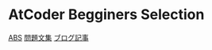 # AtCoder Begginers Selection
[ABS](https://atcoder.jp/contests/abs)
[問題文集](https://atcoder.jp/contests/abs/tasks_print)
[ブログ記事](https://takuya-shuto-engineer.hatenablog.com/entry/2019/10/01/151501)
